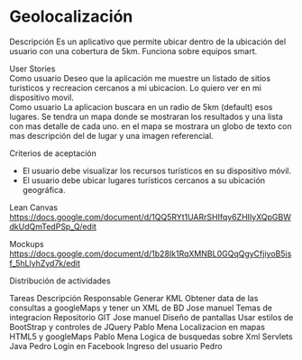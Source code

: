 
Geolocalización
===============

Descripción
Es un aplicativo que permite ubicar dentro de la ubicación del usuario con una cobertura de 5km. Funciona sobre equipos smart.

User Stories  	
Como usuario	Deseo que la aplicación me muestre un listado de sitios turisticos y recreacion cercanos a mi ubicacion. 
              Lo quiero ver en mi dispositivo movil.	
Como usuario	La aplicacion buscara en un radio de 5km (default) esos lugares. Se tendra un mapa donde se mostraran los
              resultados y una lista con mas detalle de cada uno. en el mapa se mostrara un globo de texto con mas 
              descripción del de lugar y una imagen referencial.
		
		
Criterios de aceptación		
 -	El usuario debe visualizar los recursos turísticos en su dispositivo móvil.	
 -	El usuario debe ubicar lugares turísticos cercanos a su ubicación geográfica.	
		
Lean Canvas	
  https://docs.google.com/document/d/1QQ5RYt1UARrSHIfqy6ZHIIyXQpGBWdkUdQmTedPSp_Q/edit	
		
Mockups	
  https://docs.google.com/document/d/1b28Ik1RqXMNBL0GQqQgyCfjiyoB5isf_5hLlyhZyd7k/edit	
		
Distribución de actividades		

Tareas	Descripción	Responsable
Generar KML 	                    Obtener data de las consultas a googleMaps y tener un XML de BD 	  Jose manuel
Temas de integracion	            Repositorio GIT	                                                  Jose manuel
Diseño de pantallas	              Usar estilos de BootStrap y controles de JQuery	                  Pablo Mena
Localizacion en mapas	            HTML5 y googleMaps	                                              Pablo Mena
Logica de busquedas sobre Xml	    Servlets Java	                                                    Pedro
Login en Facebook	                Ingreso del usuario                                               Pedro
		
		
		
		